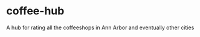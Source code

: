 coffee-hub
==========

A hub for rating all the coffeeshops in Ann Arbor and eventually other cities

